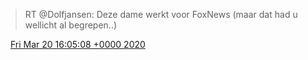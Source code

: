 > RT @Dolfjansen: Deze dame werkt voor FoxNews \(maar dat had u wellicht al begrepen\.\.\)

<img src="../../media/tweet.ico" width="12" /> [Fri Mar 20 16:05:08 +0000 2020](https://twitter.com/DromerDenker/status/1241033038840188935)
